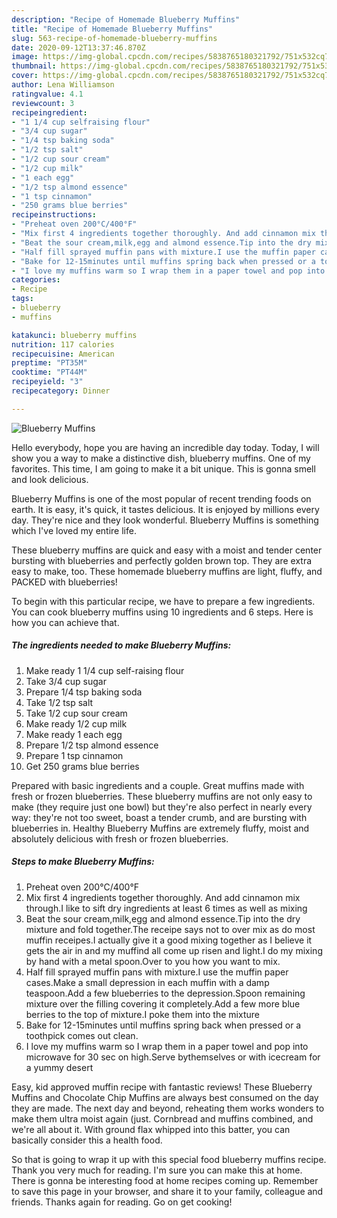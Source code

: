 ```yaml
---
description: "Recipe of Homemade Blueberry Muffins"
title: "Recipe of Homemade Blueberry Muffins"
slug: 563-recipe-of-homemade-blueberry-muffins
date: 2020-09-12T13:37:46.870Z
image: https://img-global.cpcdn.com/recipes/5838765180321792/751x532cq70/blueberry-muffins-recipe-main-photo.jpg
thumbnail: https://img-global.cpcdn.com/recipes/5838765180321792/751x532cq70/blueberry-muffins-recipe-main-photo.jpg
cover: https://img-global.cpcdn.com/recipes/5838765180321792/751x532cq70/blueberry-muffins-recipe-main-photo.jpg
author: Lena Williamson
ratingvalue: 4.1
reviewcount: 3
recipeingredient:
- "1 1/4 cup selfraising flour"
- "3/4 cup sugar"
- "1/4 tsp baking soda"
- "1/2 tsp salt"
- "1/2 cup sour cream"
- "1/2 cup milk"
- "1 each egg"
- "1/2 tsp almond essence"
- "1 tsp cinnamon"
- "250 grams blue berries"
recipeinstructions:
- "Preheat oven 200°C/400°F"
- "Mix first 4 ingredients together thoroughly. And add cinnamon mix through.I like to sift dry ingredients at least 6 times as well as mixing"
- "Beat the sour cream,milk,egg and almond essence.Tip into the dry mixture and fold together.The receipe says not to over mix as do most muffin receipes.I actually give it a good mixing together as I believe it gets the air in and my muffind all come up risen and light.I do my mixing by hand with a metal spoon.Over to you how you want to mix."
- "Half fill sprayed muffin pans with mixture.I use the muffin paper cases.Make a small depression in each muffin with a damp teaspoon.Add a few blueberries to the depression.Spoon remaining mixture over the filling covering it completely.Add a few more blue berries to the top of mixture.I poke them into the mixture"
- "Bake for 12-15minutes until muffins spring back when pressed or a toothpick comes out clean."
- "I love my muffins warm so I wrap them in a paper towel and pop into microwave for 30 sec on high.Serve bythemselves or with icecream for a yummy desert"
categories:
- Recipe
tags:
- blueberry
- muffins

katakunci: blueberry muffins 
nutrition: 117 calories
recipecuisine: American
preptime: "PT35M"
cooktime: "PT44M"
recipeyield: "3"
recipecategory: Dinner

---
```



![Blueberry Muffins](https://img-global.cpcdn.com/recipes/5838765180321792/751x532cq70/blueberry-muffins-recipe-main-photo.jpg)

Hello everybody, hope you are having an incredible day today. Today, I will show you a way to make a distinctive dish, blueberry muffins. One of my favorites. This time, I am going to make it a bit unique. This is gonna smell and look delicious.

Blueberry Muffins is one of the most popular of recent trending foods on earth. It is easy, it's quick, it tastes delicious. It is enjoyed by millions every day. They're nice and they look wonderful. Blueberry Muffins is something which I've loved my entire life.

These blueberry muffins are quick and easy with a moist and tender center bursting with blueberries and perfectly golden brown top. They are extra easy to make, too. These homemade blueberry muffins are light, fluffy, and PACKED with blueberries!


To begin with this particular recipe, we have to prepare a few ingredients. You can cook blueberry muffins using 10 ingredients and 6 steps. Here is how you can achieve that.

<!--inarticleads1-->

##### The ingredients needed to make Blueberry Muffins:

1. Make ready 1 1/4 cup self-raising flour
1. Take 3/4 cup sugar
1. Prepare 1/4 tsp baking soda
1. Take 1/2 tsp salt
1. Take 1/2 cup sour cream
1. Make ready 1/2 cup milk
1. Make ready 1 each egg
1. Prepare 1/2 tsp almond essence
1. Prepare 1 tsp cinnamon
1. Get 250 grams blue berries


Prepared with basic ingredients and a couple. Great muffins made with fresh or frozen blueberries. These blueberry muffins are not only easy to make (they require just one bowl) but they&#39;re also perfect in nearly every way: they&#39;re not too sweet, boast a tender crumb, and are bursting with blueberries in. Healthy Blueberry Muffins are extremely fluffy, moist and absolutely delicious with fresh or frozen blueberries. 

<!--inarticleads2-->

##### Steps to make Blueberry Muffins:

1. Preheat oven 200°C/400°F
1. Mix first 4 ingredients together thoroughly. And add cinnamon mix through.I like to sift dry ingredients at least 6 times as well as mixing
1. Beat the sour cream,milk,egg and almond essence.Tip into the dry mixture and fold together.The receipe says not to over mix as do most muffin receipes.I actually give it a good mixing together as I believe it gets the air in and my muffind all come up risen and light.I do my mixing by hand with a metal spoon.Over to you how you want to mix.
1. Half fill sprayed muffin pans with mixture.I use the muffin paper cases.Make a small depression in each muffin with a damp teaspoon.Add a few blueberries to the depression.Spoon remaining mixture over the filling covering it completely.Add a few more blue berries to the top of mixture.I poke them into the mixture
1. Bake for 12-15minutes until muffins spring back when pressed or a toothpick comes out clean.
1. I love my muffins warm so I wrap them in a paper towel and pop into microwave for 30 sec on high.Serve bythemselves or with icecream for a yummy desert


Easy, kid approved muffin recipe with fantastic reviews! These Blueberry Muffins and Chocolate Chip Muffins are always best consumed on the day they are made. The next day and beyond, reheating them works wonders to make them ultra moist again (just. Cornbread and muffins combined, and we&#39;re all about it. With ground flax whipped into this batter, you can basically consider this a health food. 

So that is going to wrap it up with this special food blueberry muffins recipe. Thank you very much for reading. I'm sure you can make this at home. There is gonna be interesting food at home recipes coming up. Remember to save this page in your browser, and share it to your family, colleague and friends. Thanks again for reading. Go on get cooking!
